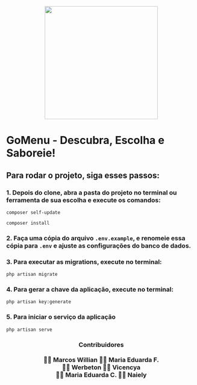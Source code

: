 <div align="center">
<img width="300" src="https://github.com/user-attachments/assets/9a6ea2b7-8677-4096-9f23-386f7dc79340">
</div>

# GoMenu - Descubra, Escolha e Saboreie!

## Para rodar o projeto, siga esses passos:

### 1. Depois do clone, abra a pasta do projeto no terminal ou ferramenta de sua escolha e execute os comandos:

```
composer self-update
```
```
composer install
```

### 2. Faça uma cópia do arquivo ``.env.example``, e renomeie essa cópia para ``.env`` e ajuste as configurações do banco de dados.

### 3. Para executar as migrations, execute no terminal:
```
php artisan migrate
```

### 4. Para gerar a chave da aplicação, execute no terminal:
```
php artisan key:generate
```

### 5. Para iniciar o serviço da aplicação 
```
php artisan serve
```

<div align="center">
<h3> Contribuidores
<br><br> 👨‍💻 Marcos Willian 👩‍💻 Maria Eduarda F.
<br> 👨‍💻 Werbeton 👩‍💻 Vicencya
<br> 👩‍💻 Maria Eduarda C. 👩‍💻 Naiely
</div>
